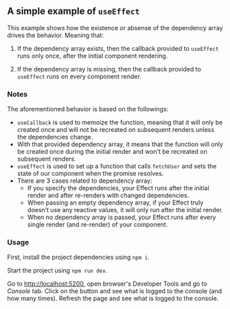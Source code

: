 ## A simple example of `useEffect`

This example shows how the existence or absense of the dependency array drives the behavior. Meaning that:

1. If the dependency array exists, then the callback provided to `useEffect` runs only once, after the initial component rendering.

2. If the dependency array is missing, then the callback provided to `useEffect` runs on every component render.

### Notes

The aforementioned behavior is based on the followings:

-   `useCallback` is used to memoize the function, meaning that it will only be created once and will not be recreated on subsequent renders unless the dependencies change.
-   With that provided dependency array, it means that the function will only be created once during the initial render and won’t be recreated on subsequent renders.
-   `useEffect` is used to set up a function that calls `fetchUser` and sets the state of our component when the promise resolves.
-   There are 3 cases related to dependency array:
    -   If you specify the dependencies, your Effect runs after the initial render and after re-renders with changed dependencies.
    -   When passing an empty dependency array, if your Effect truly doesn’t use any reactive values, it will only run after the initial render.
    -   When no dependency array is passed, your Effect runs after every single render (and re-render) of your component.

### Usage

First, install the project dependencies using `npm i`.

Start the project using `npm run dev`.

Go to [http://localhost:5200](http://localhost:5200/), open browser's Developer Tools and go to _Console_ tab.
Click on the button and see what is logged to the console (and how many times).
Refresh the page and see what is logged to the console.
